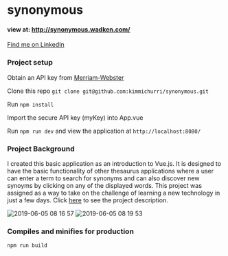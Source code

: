 # synonymous
 #### view at: http://synonymous.wadken.com/
 [Find me on LinkedIn](https://www.linkedin.com/in/kimberly-achkio-myers-85107a2b/)

### Project setup

Obtain an API key from [Merriam-Webster](https://dictionaryapi.com/)

Clone this repo `git clone git@github.com:kimmichurri/synonymous.git`

Run `npm install`

Import the secure API key (myKey) into App.vue

Run `npm run dev` and view the application at `http://localhost:8080/`

### Project Background

I created this basic application as an introduction to Vue.js. It is designed to have the basic functionality of other thesaurus applications where a user can enter a term to search for synonyms and can also discover new synoyms by clicking on any of the displayed words. This project was assigned as a way to take on the challenge of learning a new technology in just a few days. Click [here](http://frontend.turing.io/projects/final-countdown.html) to see the project description.

![2019-06-05 08 16 57](https://user-images.githubusercontent.com/43019784/58963487-80480f00-876a-11e9-976f-e05cb5b9c3ed.gif)
![2019-06-05 08 19 53](https://user-images.githubusercontent.com/43019784/58963638-c8ffc800-876a-11e9-9379-13c4ec425f8f.gif)


### Compiles and minifies for production
```
npm run build
```
